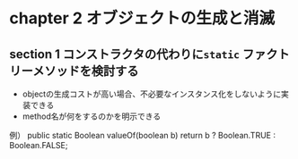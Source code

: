 # chapter 2 オブジェクトの生成と消滅

## section 1 コンストラクタの代わりに`static` ファクトリーメソッドを検討する

* objectの生成コストが高い場合、不必要なインスタンス化をしないように実装できる
* method名が何をするのかを明示できる　

例）
	public static Boolean valueOf(boolean b) return b ? Boolean.TRUE : Boolean.FALSE;
